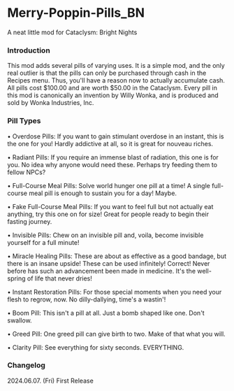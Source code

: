 # Merry-Poppin-Pills_BN
A neat little mod for Cataclysm: Bright Nights
### Introduction
This mod adds several pills of varying uses. It is a simple mod, and the only real outlier is that the pills can only be purchased through cash in the Recipes menu. Thus, you'll have a reason now to actually accumulate cash. All pills cost $100.00 and are worth $50.00 in the Cataclysm. Every pill in this mod is canonically an invention by Willy Wonka, and is produced and sold by Wonka Industries, Inc.
### Pill Types
• Overdose Pills: If you want to gain stimulant overdose in an instant, this is the one for you! Hardly addictive at all, so it is great for nouveau riches.

• Radiant Pills: If you require an immense blast of radiation, this one is for you. No idea why anyone would need these. Perhaps try feeding them to fellow NPCs?

• Full-Course Meal Pills: Solve world hunger one pill at a time! A single full-course meal pill is enough to sustain you for a day! Maybe.

• Fake Full-Course Meal Pills: If you want to feel full but not actually eat anything, try this one on for size! Great for people ready to begin their fasting journey.

• Invisible Pills: Chew on an invisible pill and, voila, become invisible yourself for a full minute!

• Miracle Healing Pills: These are about as effective as a good bandage, but there is an insane upside! These can be used infinitely! Correct! Never before has such an advancement been made in medicine. It's the well-spring of life that never dries!

• Instant Restoration Pills: For those special moments when you need your flesh to regrow, now. No dilly-dallying, time's a wastin'!

• Boom Pill: This isn't a pill at all. Just a bomb shaped like one. Don't swallow.

• Greed Pill: One greed pill can give birth to two. Make of that what you will.

• Clarity Pill: See everything for sixty seconds. EVERYTHING.
### Changelog
2024.06.07. (Fri) First Release
